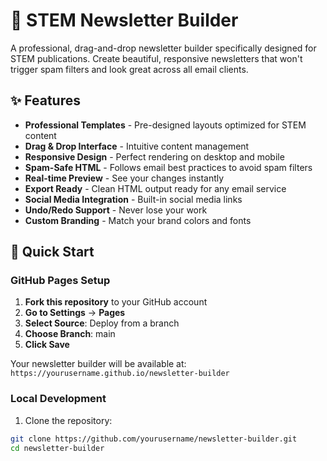 # 📧 STEM Newsletter Builder

A professional, drag-and-drop newsletter builder specifically designed for STEM publications. Create beautiful, responsive newsletters that won't trigger spam filters and look great across all email clients.

## ✨ Features

- **Professional Templates** - Pre-designed layouts optimized for STEM content
- **Drag & Drop Interface** - Intuitive content management
- **Responsive Design** - Perfect rendering on desktop and mobile
- **Spam-Safe HTML** - Follows email best practices to avoid spam filters
- **Real-time Preview** - See your changes instantly
- **Export Ready** - Clean HTML output ready for any email service
- **Social Media Integration** - Built-in social media links
- **Undo/Redo Support** - Never lose your work
- **Custom Branding** - Match your brand colors and fonts

## 🚀 Quick Start

### GitHub Pages Setup

1. **Fork this repository** to your GitHub account
2. **Go to Settings** → **Pages**
3. **Select Source**: Deploy from a branch
4. **Choose Branch**: main
5. **Click Save**

Your newsletter builder will be available at: `https://yourusername.github.io/newsletter-builder`

### Local Development

1. Clone the repository:
```bash
git clone https://github.com/yourusername/newsletter-builder.git
cd newsletter-builder
